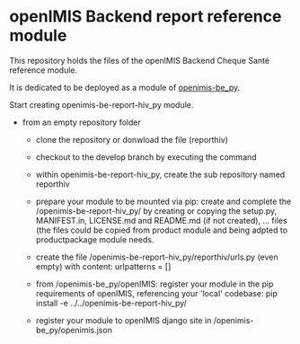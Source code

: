 # openIMIS Backend report reference module
This repository holds the files of the openIMIS Backend Cheque Santé reference module. 

It is dedicated to be deployed as a module of [openimis-be_py](https://github.com/openimis/openimis-be_py). 

 Start creating openimis-be-report-hiv_py module.

- from an empty repository folder

  - clone the repository or donwload the file (reporthiv)

  - checkout to the develop branch by executing the command

  - within openimis-be-report-hiv_py, create the sub repository named reporthiv

  - prepare your module to be mounted via pip: create and 
  complete the /openimis-be-report-hiv_py/ by creating or copying the setup.py, MANIFEST.in, 
  LICENSE.md and README.md (if not created), ... files (the files could be copied from product module and 
  being adpted to productpackage module needs.

  - create the file /openimis-be-report-hiv_py/reporthiv/urls.py (even empty) 
   with content: urlpatterns = []

  - from /openimis-be_py/openIMIS: register your module in the pip requirements of openIMIS,
    referencing your 'local' codebase: pip install -e ../../openimis-be-report-hiv_py/

  - register your module to openIMIS django site in /openimis-be_py/openimis.json
